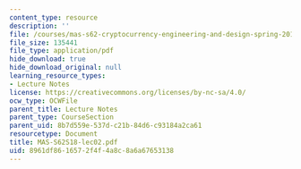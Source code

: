 ```yaml
---
content_type: resource
description: ''
file: /courses/mas-s62-cryptocurrency-engineering-and-design-spring-2018/8961df8616572f4f4a8c8a6a67653138_MAS-S62S18-lec02.pdf
file_size: 135441
file_type: application/pdf
hide_download: true
hide_download_original: null
learning_resource_types:
- Lecture Notes
license: https://creativecommons.org/licenses/by-nc-sa/4.0/
ocw_type: OCWFile
parent_title: Lecture Notes
parent_type: CourseSection
parent_uid: 8b7d559e-537d-c21b-84d6-c93184a2ca61
resourcetype: Document
title: MAS-S62S18-lec02.pdf
uid: 8961df86-1657-2f4f-4a8c-8a6a67653138
---
```

